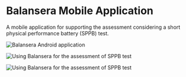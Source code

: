 # Balansera Mobile Application
A mobile application for supporting the assessment considering a short physical performance battery (SPPB) test. 

![Balansera Android application](http://www8.cs.umu.se/~esteban/img/balansera1.png "Balansera Android application")

![Using Balansera for the assessment of SPPB test](www8.cs.umu.se/~esteban/img/balansera2.png "Using Balansera for the assessment of SPPB test")

![Using Balansera for the assessment of SPPB test](www8.cs.umu.se/~esteban/img/balansera3.png "Using Balansera for the assessment of SPPB test")
